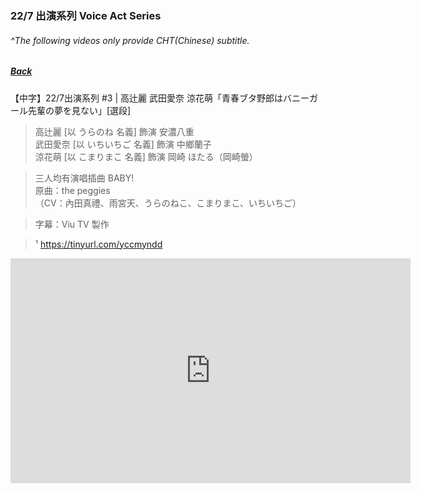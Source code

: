 ### 22/7 出演系列 Voice Act Series
###### ^The following videos only provide CHT(Chinese) subtitle.
##### [Back](../readme.md)

【中字】22/7出演系列 #3 | 高辻麗 武田愛奈 涼花萌「青春ブタ野郎はバニーガール先輩の夢を見ない」[選段] 

>高辻麗 [以 うらのね 名義] 飾演 安濃八重  
武田愛奈 [以 いちいちご 名義] 飾演 中鄉蘭子  
涼花萌 [以 こまりまこ 名義] 飾演 岡崎 ほたる（岡崎螢）  

>三人均有演唱插曲 BABY!  
原曲：the peggies  
（CV：內田真禮、雨宮天、うらのねこ、こまりまこ、いちいちご）  

>字幕：Viu TV 製作 

>¹ https://tinyurl.com/yccmyndd

<iframe frameborder="0" width="640" height="360" src="https://www.dailymotion.com/embed/video/k23MuSTvTE6GJow3MxN?queue-enable=false" allowfullscreen allow="autoplay"></iframe>
